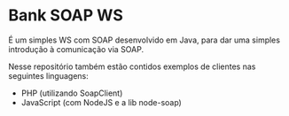# Bank SOAP WS

É um simples WS com SOAP desenvolvido em Java, para dar uma simples introdução à comunicação via SOAP.

Nesse repositório também estão contidos exemplos de clientes nas seguintes linguagens:
* PHP (utilizando SoapClient)
* JavaScript (com NodeJS e a lib node-soap)
